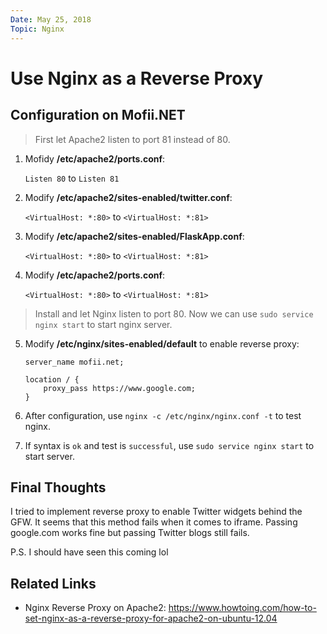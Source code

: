 ```yaml
---
Date: May 25, 2018
Topic: Nginx
---
```


# Use Nginx as a Reverse Proxy

## Configuration on Mofii.NET

> First let Apache2 listen to port 81 instead of 80.

1. Mofidy **/etc/apache2/ports.conf**:

   `Listen 80` to `Listen 81`

2. Modify **/etc/apache2/sites-enabled/twitter.conf**:

   `<VirtualHost: *:80>` to `<VirtualHost: *:81>`

3. Modify **/etc/apache2/sites-enabled/FlaskApp.conf**:

   `<VirtualHost: *:80>` to `<VirtualHost: *:81>`

4. Modify **/etc/apache2/ports.conf**:

   `<VirtualHost: *:80>` to `<VirtualHost: *:81>`

> Install and let Nginx listen to port 80. Now we can use `sudo service nginx start` to start nginx server.

5. Modify **/etc/nginx/sites-enabled/default** to enable reverse proxy:

   ```
   server_name mofii.net;

   location / {
       proxy_pass https://www.google.com;
   }
   ```

6. After configuration, use `nginx -c /etc/nginx/nginx.conf -t` to test nginx.

7. If syntax is `ok` and test is `successful`, use `sudo service nginx start` to start server.

## Final Thoughts

I tried to implement reverse proxy to enable Twitter widgets behind the GFW. It seems that this method fails when it comes to iframe. Passing google.com works fine but passing Twitter blogs still fails.

P.S. I should have seen this coming lol

## Related Links

* Nginx Reverse Proxy on Apache2: https://www.howtoing.com/how-to-set-nginx-as-a-reverse-proxy-for-apache2-on-ubuntu-12.04
